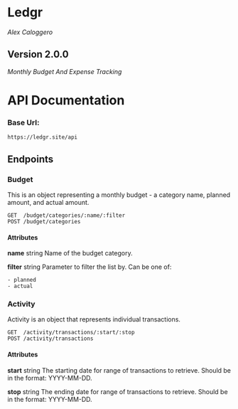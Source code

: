 # Ledgr
*Alex Caloggero*

## Version 2.0.0

*Monthly Budget And Expense Tracking*

# API Documentation

### Base Url:
`https://ledgr.site/api`

## Endpoints

### Budget
This is an object representing a monthly budget - a category name, planned amount, and actual amount.
```
GET  /budget/categories/:name/:filter
POST /budget/categories
```

#### Attributes
**name** string
Name of the budget category.

**filter** string
Parameter to filter the list by. Can be one of:

    - planned
    - actual

### Activity
Activity is an object that represents individual transactions.
```
GET  /activity/transactions/:start/:stop
POST /activity/transactions
```

#### Attributes
**start** string
The starting date for range of transactions to retrieve. Should be in the format: YYYY-MM-DD.

**stop** string
The ending date for range of transactions to retrieve. Should be in the format: YYYY-MM-DD.
